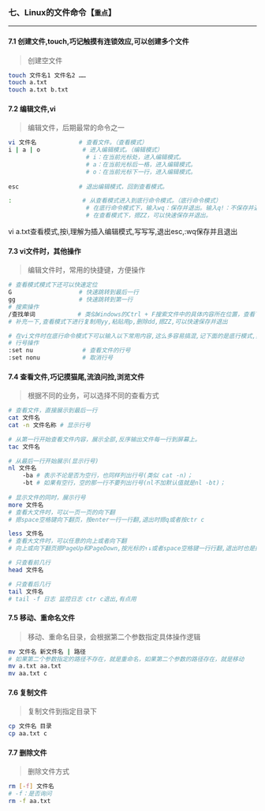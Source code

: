 ### 七、Linux的文件命令【`重点`】

---

#### 7.1 创建文件,touch,巧记触摸有连锁效应,可以创建多个文件

> 创建空文件

```sh
touch 文件名1 文件名2 ……
touch a.txt
touch a.txt b.txt
```



#### 7.2 编辑文件,vi

> 编辑文件，后期最常的命令之一

```sh
vi 文件名 			  # 查看文件。（查看模式）
i | a | o   		 # 进入编辑模式。（编辑模式）
                      # i：在当前光标处，进入编辑模式。 
                      # a：在当前光标后一格，进入编辑模式。 
                      # o：在当前光标下一行，进入编辑模式。
                      
esc				    # 退出编辑模式，回到查看模式。

:				     # 从查看模式进入到底行命令模式。（底行命令模式）
                      # 在底行命令模式下，输入wq：保存并退出。输入q!：不保存并退出
                      # 在查看模式下，摁ZZ，可以快速保存并退出。
```

vi a.txt查看模式,按i,理解为插入编辑模式,写写写,退出esc,:wq保存并且退出

#### 7.3 vi文件时，其他操作

> 编辑文件时，常用的快捷键，方便操作

```sh
# 查看模式模式下还可以快速定位
G                   # 快速跳转到最后一行
gg                  # 快速跳转到第一行
# 搜索操作
/查找单词            # 类似Windows的Ctrl + F搜索文件中的具体内容所在位置，查看下一个可以输入字母n
# 补充一下,查看模式下进行复制用yy,粘贴用p,删除dd,摁ZZ,可以快速保存并退出

# 在vi文件时在底行命令模式下可以输入以下常用内容,这么多容易搞混,记下面的是底行模式,其他不是编辑,就是查看
# 行号操作
:set nu              # 查看文件的行号
:set nonu            # 取消行号
```



#### 7.4 查看文件,巧记摸猫尾,流浪问捡,浏览文件

> 根据不同的业务，可以选择不同的查看方式

```sh
# 查看文件，直接展示到最后一行
cat 文件名
cat -n 文件名称 # 显示行号

# 从第一行开始查看文件内容，展示全部,反序输出文件每一行到屏幕上。
tac 文件名

# 从最后一行开始展示(显示行号)
nl 文件名
    -ba # 表示不论是否为空行，也同样列出行号(类似 cat -n)；
    -bt # 如果有空行，空的那一行不要列出行号(nl不加默认值就是nl -bt)；
    
# 显示文件的同时，展示行号
more 文件名
# 查看大文件时，可以一页一页的向下翻
# 摁space空格键向下翻页，按enter一行一行翻,退出时摁q或者按ctr c

less 文件名
# 查看大文件时，可以任意的向上或者向下翻
# 向上或向下翻页摁PageUp和PageDown,按光标的↑↓或者space空格键一行行翻,退出时也是摁q

# 只查看前几行
head 文件名

# 只查看后几行
tail 文件名
# tail -f 日志 监控日志 ctr c退出,有点用
```



#### 7.5 移动、重命名文件

> 移动、重命名目录，会根据第二个参数指定具体操作逻辑

```sh
mv 文件名 新文件名 | 路径
# 如果第二个参数指定的路径不存在，就是重命名，如果第二个参数的路径存在，就是移动
mv a.txt aa.txt
mv aa.txt c
```

#### 7.6 复制文件

> 复制文件到指定目录下

```sh
cp 文件名 目录
cp aa.txt c
```

#### 7.7 删除文件

> 删除文件方式

```sh
rm [-f] 文件名
# -f：是否询问
rm -f aa.txt
```

